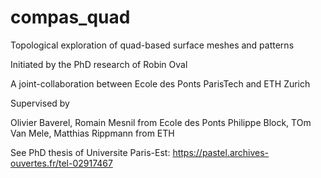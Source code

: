 # compas_quad

Topological exploration of quad-based surface meshes and patterns

Initiated by the PhD research of Robin Oval

A joint-collaboration between Ecole des Ponts ParisTech and ETH Zurich

Supervised by

Olivier Baverel, Romain Mesnil from Ecole des Ponts
Philippe Block, TOm Van Mele, Matthias Rippmann from ETH

See PhD thesis of Universite Paris-Est: https://pastel.archives-ouvertes.fr/tel-02917467

